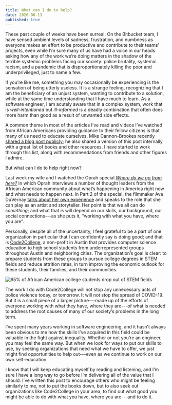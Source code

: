 ```yaml
---
title: What can I do to help?
date: 2020-06-13
published: true
---
```


These past couple of weeks have been surreal. On the Bitbucket team, I have
sensed ambient levels of sadness, frustration, and numbness as everyone makes
an effort to be productive and contribute to their teams' projects, even while
I’m sure many of us have had a voice in our heads asking how any of the work
we’re doing matters in the shadow of the terrible systemic problems facing our
society: police brutality, systemic racism, and a pandemic that is
disproportionately killing the poor and underprivileged, just to name a few.

If you’re like me, something you may occasionally be experiencing is the
sensation of being utterly useless. It is a strange feeling, recognizing that I
am the beneficiary of an unjust system, wanting to contribute to a solution,
while at the same time understanding that I have much to learn. As a software
engineer, I am acutely aware that in a complex system, work that is
*well-intentioned* but *ill-informed* is a deadly combination that often does
more harm than good as a result of unwanted side effects.

A common theme in most of the articles I’ve read and videos I’ve watched from
African Americans providing guidance to their fellow citizens is that many of
us need to educate ourselves. Mike Cannon-Brookes recently [shared a blog post
publicly][1]; he also shared a version of this post internally with a great
list of books and other resources. I have started to work through this list,
along with recommendations from friends and other figures I admire.

But what can I do to help right now?

Last week my wife and I watched the Oprah special [*Where do we go from
here?*][2] in which Oprah interviews a number of thought leaders from the
African American community about what’s happening in America right now and what
needs to happen next. In Part 2 of the special, the filmmaker Ava DuVernay
[talks about her own experience][3] and speaks to the role that she can play as
an artist and storyteller. Her point is that we all can do *something*; and
what that *is* will depend on our skills, our background, our social
connections---as she puts it, “working with what you have, where you are”.

Personally, despite all of the uncertainty, I feel grateful to be a part of one
organization in particular that I can confidently say is doing good; and that
is [Code2College][4], a non-profit in Austin that provides computer science
education to high school students from underrepresented groups throughout
Austin and neighboring cities. The organization’s goal is clear: to prepare
students from these groups to pursue college degrees in STEM fields and reduce
attrition rates, in turn improving the economic outlook for these students,
their families, and their communities.

![65% of African American college students drop out of STEM
fields](/images/stem-major-attrition-underrepresented-groups.png)

The work I do with Code2College will not stop any unnecessary acts of police
violence today, or tomorrow. It will not stop the spread of COVID-19. But it is
a small piece of a larger picture---made up of the efforts of everyone working
with what they have, where they are---of what is needed to address the root
causes of many of our society’s problems in the long term.

I’ve spent many years working in software engineering, and it hasn’t always
been obvious to me how the skills I’ve acquired in this field could be valuable
in the fight against inequality. Whether or not you’re an engineer, you may
feel the same way. But when we look for ways to put our skills to use, by
seeking organizations that need what we have to offer, we just might find
opportunities to help out---even as we continue to work on our own
self-education.

I know that I will keep educating myself by reading and listening, and I’m sure
I have a long way to go before I’m delivering all of the value that I should.
I’ve written this post to encourage others who might be feeling similarly to
me, not to put the books down, but to also seek out organizations like
Code2College in your area, to find out what good you might be able to do with
what you have, where you are---and to do it.

[1]: https://www.atlassian.com/blog/announcements/the-standard-you-walk-past-is-the-standard-you-accept
[2]: https://www.youtube.com/watch?v=09ysfL2SlHo
[3]: https://youtu.be/1jy6LpivqIM?t=2259
[4]: https://code2college.org/
